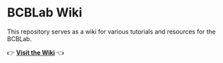 # BCBLab Wiki

This repository serves as a wiki for various tutorials and resources for the BCBLab.

👉 **[Visit the Wiki](https://github.com/BCBlab/bcblab-wiki/wiki)** 👈
